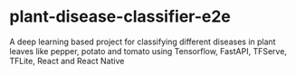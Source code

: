 # plant-disease-classifier-e2e
A deep learning based project for classifying different diseases in plant leaves like pepper, potato and tomato using Tensorflow, FastAPI, TFServe, TFLite, React and React Native
